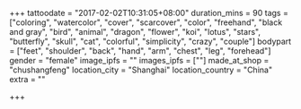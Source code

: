 +++
tattoodate = "2017-02-02T10:31:05+08:00"
duration_mins = 90
tags = ["coloring", "watercolor", "cover", "scarcover", "color", "freehand", "black and gray", "bird", "animal", "dragon", "flower", "koi", "lotus", "stars", "butterfly", "skull", "cat",
"colorful", "simplicity", "crazy", "couple"]
bodypart = ["feet", "shoulder", "back", "hand", "arm", "chest", "leg", "forehead"]
gender = "female"
image_ipfs = ""
images_ipfs = [""]
made_at_shop = "chushangfeng"
location_city = "Shanghai"
location_country = "China"
extra = ""

+++
